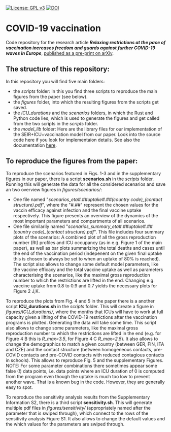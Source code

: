 [![License: GPL v3](https://img.shields.io/badge/License-GPLv3-blue.svg)](https://www.gnu.org/licenses/gpl-3.0)
[![DOI](https://zenodo.org/badge/DOI/10.5281/zenodo.4610023.svg)](https://doi.org/10.5281/zenodo.4610023)

# COVID-19 vaccination

Code repository for the research article ***Relaxing restrictions at the pace of vaccination increases freedom and guards against further COVID-19 waves in Europe***, [published as a pre-print on arXiv](https://arxiv.org/abs/2103.06228).

## The structure of this repository:
In this repository you will find five main folders:
* the _scripts_ folder: In this you find three scripts to reproduce the main figures from the paper (see below).
* the _figures_ folder, into which the resulting figures from the scripts get saved.
* the *ICU_durations* and the *scenarios* folders, in which the Rust and Python code lies, which is used to generate the figures and get called from the two scripts in the *scripts* folder.
* the *model_lib* folder: Here are the library files for our implementation of the SEIR+ICU+vaccination model from our paper. Look into the source code here if you look for implementaion details. See also the documentation [here]().

## To reproduce the figures from the paper:
To reproduce the scenarios featured in Figs. 1-3 and in the supplementary figures in our paper, there is a script **scenarios.sh** in the *scripts* folder. Running this will generate the data for all the considered scenarios and save an two overview figures in *figures/scenarios/*:
* One file named "*scenarios_eta#.##_uptake#.##_(country code)_(contact structure).pdf*", where the "*#.##*" represent the chosen values for the vaccin efficacy against infection and the final vaccine uptake respectively. This figure presents an overview of the dynamics of the most important parameters and compartments of all scenarios.
* One file similarily named "*scenarios_summary_eta#.##_uptake#.##_(country code)_(contact structure).pdf*". This file includes four summary plots of the scenarios: A combined plot of all the gross reproduction number (Rt) profiles and ICU occupancy (as in e.g. Figure 1 of the main paper), as well as bar plots summarizing the total deaths and cases until the end of the vaccination period (indepenent on the given final uptake this is chosen to always be set to when an uptake of 80% is reached).
The script also allows to change some default model parameters, like the vaccine efficacy and the total vaccine uptake as well as parameters characterising the scenarios, like the maximal gross reproduction number to which the restrictions are lifted in the end. Changing e.g. vaccine uptake from 0.8 to 0.9 and 0.7 yields the necessary plots for Figure 2 J,K.

To reproduce the plots from Fig. 4 and 5 in the paper there is a another script **ICU_durations.sh** in the *scripts* folder. This will create a figure in *figures/ICU_durations/*, where the months that ICUs will have to work at full capacity given a lifting of the COVID-19 restrictions after the vaccination programs is plotted. Generating the data will take some time. This script also allows to change some parameters, like the maximal gross reproduction number to which the restrictions are lifted in the end (e.g. for Figure 4 B this is *R_max=3.5*, for Figure 4 C *R_max=2.5*). It also allows to change the demographics to match a given country (between GER, FIN, ITA and CZE) and the contact structure (between homogeneous contacts, pre-COVID contacts and pre-COVID contacts with reduced contagious contacts in schools). This allows to reproduce Fig. 5 and the supplementary Figures. NOTE: For some parameter combinations there sometimes appear some false (!) data points, i.e. data points where an ICU duration of 0 is computed from the program even though the uptake is much too low to prevent another wave. That is a known bug in the code. However, they are generally easy to spot.

To reproduce the sensitivity analysis results from the Supplementary Information S2, there is a third script **sensitivity.sh**. This will generate multiple pdf files in *figures/sensitivity/* (appropriately named after the parameter that is swiped through), which connect to the rows of the sensitivity analysis Figure S1. It also allows to change the default values and the which values for the parameters are swiped through.
